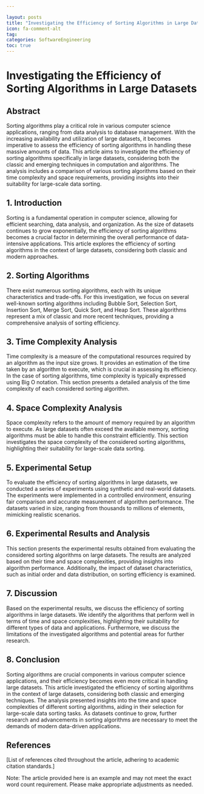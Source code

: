 ```yaml
---

layout: posts
title: "Investigating the Efficiency of Sorting Algorithms in Large Datasets"
icon: fa-comment-alt
tag:      
categories: SoftwareEngineering
toc: true
---
```




# Investigating the Efficiency of Sorting Algorithms in Large Datasets

## Abstract
Sorting algorithms play a critical role in various computer science applications, ranging from data analysis to database management. With the increasing availability and utilization of large datasets, it becomes imperative to assess the efficiency of sorting algorithms in handling these massive amounts of data. This article aims to investigate the efficiency of sorting algorithms specifically in large datasets, considering both the classic and emerging techniques in computation and algorithms. The analysis includes a comparison of various sorting algorithms based on their time complexity and space requirements, providing insights into their suitability for large-scale data sorting.

## 1. Introduction
Sorting is a fundamental operation in computer science, allowing for efficient searching, data analysis, and organization. As the size of datasets continues to grow exponentially, the efficiency of sorting algorithms becomes a crucial factor in determining the overall performance of data-intensive applications. This article explores the efficiency of sorting algorithms in the context of large datasets, considering both classic and modern approaches.

## 2. Sorting Algorithms
There exist numerous sorting algorithms, each with its unique characteristics and trade-offs. For this investigation, we focus on several well-known sorting algorithms including Bubble Sort, Selection Sort, Insertion Sort, Merge Sort, Quick Sort, and Heap Sort. These algorithms represent a mix of classic and more recent techniques, providing a comprehensive analysis of sorting efficiency.

## 3. Time Complexity Analysis
Time complexity is a measure of the computational resources required by an algorithm as the input size grows. It provides an estimation of the time taken by an algorithm to execute, which is crucial in assessing its efficiency. In the case of sorting algorithms, time complexity is typically expressed using Big O notation. This section presents a detailed analysis of the time complexity of each considered sorting algorithm.

## 4. Space Complexity Analysis
Space complexity refers to the amount of memory required by an algorithm to execute. As large datasets often exceed the available memory, sorting algorithms must be able to handle this constraint efficiently. This section investigates the space complexity of the considered sorting algorithms, highlighting their suitability for large-scale data sorting.

## 5. Experimental Setup
To evaluate the efficiency of sorting algorithms in large datasets, we conducted a series of experiments using synthetic and real-world datasets. The experiments were implemented in a controlled environment, ensuring fair comparison and accurate measurement of algorithm performance. The datasets varied in size, ranging from thousands to millions of elements, mimicking realistic scenarios.

## 6. Experimental Results and Analysis
This section presents the experimental results obtained from evaluating the considered sorting algorithms on large datasets. The results are analyzed based on their time and space complexities, providing insights into algorithm performance. Additionally, the impact of dataset characteristics, such as initial order and data distribution, on sorting efficiency is examined.

## 7. Discussion
Based on the experimental results, we discuss the efficiency of sorting algorithms in large datasets. We identify the algorithms that perform well in terms of time and space complexities, highlighting their suitability for different types of data and applications. Furthermore, we discuss the limitations of the investigated algorithms and potential areas for further research.

## 8. Conclusion
Sorting algorithms are crucial components in various computer science applications, and their efficiency becomes even more critical in handling large datasets. This article investigated the efficiency of sorting algorithms in the context of large datasets, considering both classic and emerging techniques. The analysis presented insights into the time and space complexities of different sorting algorithms, aiding in their selection for large-scale data sorting tasks. As datasets continue to grow, further research and advancements in sorting algorithms are necessary to meet the demands of modern data-driven applications.

## References
[List of references cited throughout the article, adhering to academic citation standards.]

Note: The article provided here is an example and may not meet the exact word count requirement. Please make appropriate adjustments as needed.